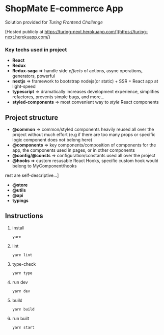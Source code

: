 # ShopMate E-commerce App

Solution provided for _Turing Frontend Challenge_

[Hosted publicly at https://turing-next.herokuapp.com/](https://turing-next.herokuapp.com/)

### Key techs used in project

* **React**
* **Redux**
* **Redux-saga** => handle side _effects_ of actions, async operations, generators, powerful
* **nextjs** => framework to bootstrap nodejs(or static) + SSR + React app at light-speed
* **typescript** => dramatically increases development experience, simplifies refactores, prevents simple bugs, and more...
* **styled-components** => most convenient way to _style_ React components

## Project structure
   
* **@common** => common/styled components heavily reused all over the project without much effort (e.g if there are too many props or specific logic component does not belong here)
* **@components** => key components/composition of components for the app, the components used in pages, or in other components
* **@config/@consts** => configuration/constants used all over the project
* **@hooks** => custom resusable React Hooks, specific custom hook would belong to MyComponent/hooks

rest are self-descriptive...]

* **@store**
* **@utils**
* **@api**
* **typings**

## Instructions

1) install

    `yarn`
2) lint

    `yarn lint`

3) type-check

    `yarn type`

4) run dev

    `yarn dev`

5) build

    `yarn build`

6) run built

    `yarn start`